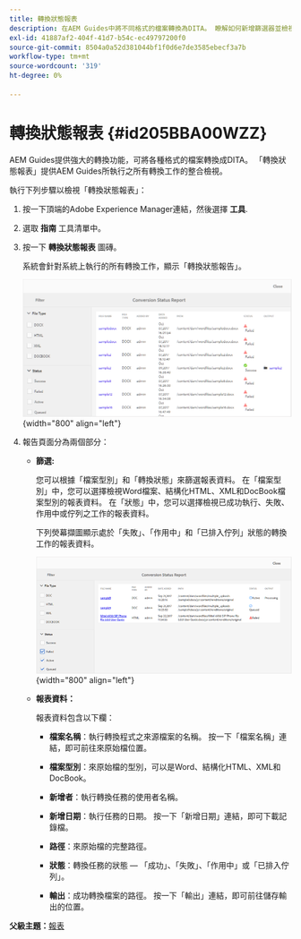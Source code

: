 ```yaml
---
title: 轉換狀態報表
description: 在AEM Guides中將不同格式的檔案轉換為DITA。 瞭解如何新增篩選器並檢視轉換狀態報告。
exl-id: 41887af2-404f-41d7-b54c-ec49797200f0
source-git-commit: 8504a0a52d381044bf1f0d6e7de3585ebecf3a7b
workflow-type: tm+mt
source-wordcount: '319'
ht-degree: 0%

---
```


# 轉換狀態報表 {#id205BBA00WZZ}

AEM Guides提供強大的轉換功能，可將各種格式的檔案轉換成DITA。 「轉換狀態報表」提供AEM Guides所執行之所有轉換工作的整合檢視。

執行下列步驟以檢視「轉換狀態報表」：

1. 按一下頂端的Adobe Experience Manager連結，然後選擇 **工具**.

1. 選取 **指南** 工具清單中。

1. 按一下 **轉換狀態報表** 圖磚。

   系統會針對系統上執行的所有轉換工作，顯示「轉換狀態報告」。

   ![](images/conversion-status-report.png){width="800" align="left"}

1. 報告頁面分為兩個部分：

   - **篩選:**

     您可以根據「檔案型別」和「轉換狀態」來篩選報表資料。 在「檔案型別」中，您可以選擇檢視Word檔案、結構化HTML、XML和DocBook檔案型別的報表資料。 在「狀態」中，您可以選擇檢視已成功執行、失敗、作用中或佇列之工作的報表資料。

     下列熒幕擷圖顯示處於「失敗」、「作用中」和「已排入佇列」狀態的轉換工作的報表資料。

     ![](images/conversion-report-failed-active-queued.png){width="800" align="left"}

   - **報表資料：**

     報表資料包含以下欄：

      - **檔案名稱**：執行轉換程式之來源檔案的名稱。 按一下「檔案名稱」連結，即可前往來原始檔位置。

      - **檔案型別**：來原始檔的型別，可以是Word、結構化HTML、XML和DocBook。

      - **新增者**：執行轉換任務的使用者名稱。

      - **新增日期**：執行任務的日期。 按一下「新增日期」連結，即可下載記錄檔。

      - **路徑**：來原始檔的完整路徑。

      - **狀態**：轉換任務的狀態 — 「成功」、「失敗」、「作用中」或「已排入佇列」。

      - **輸出**：成功轉換檔案的路徑。 按一下「輸出」連結，即可前往儲存輸出的位置。


**父級主題：**[&#x200B;報表](reports-intro.md)
